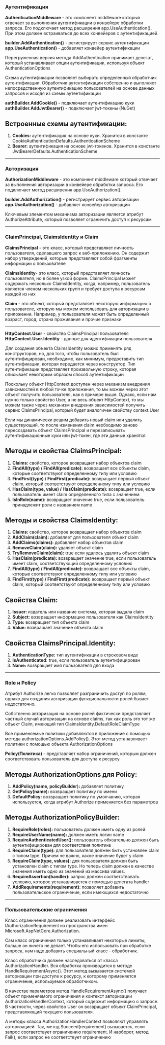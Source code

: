 ### Аутентификация

**AuthenticationMiddleware** - это компонент middleware который отвечает за выполнения аутентификации в конвейере обработки запроса. Его подключает метод расширения app.UseAuthentication(). При этом должен встраиваться до всех конвейеров с аутентификацией.

**builder.AddAuthentication()** - регистрирует сервис аутентификации
**app.UseAuthentication()** - добавляет конвейер аутентификации

Перегруженная версия метода AddAuthentication принимает делегат, который устанавливает опции аутентификации, используя объект AuthenticationOptions

Схема аутентификации позволяет выбирать определенный обработчик аутентификации. Обработчик аутентификации собственно и выполняет непосредственную аутентификацию пользователей на основе данных запросов и исходя из схемы аутентификации

**authBuilder.AddCookie()** - подключает аутентификацию куки
**authBuilder.AddJwtBearer()** - подключает jwt-токены (NuGet)

## Встроенные схемы аутентификации:

1. **Cookies:** аутентификация на основе куки. Хранится в константе CookieAuthenticationDefaults.AuthenticationScheme
2. **Bearer:** аутентификация на основе jwt-токенов. Хранится в константе JwtBearerDefaults.AuthenticationScheme

---

### Авторизация

**AuthorizationMiddleware** - это компонент middleware который отвечает за выполнения авторизации в конвейере обработки запроса. Его подключает метод расширения app.UseAuthorization().

**builder.AddAuthorization()** - регистрирует сервис авторизации
**app.UseAuthorization()** - добавляет конвейер авторизации

Ключевым элементом механизма авторизации является атрибут AuthorizeAttribute, который позволяет ограничить доступ к ресурсам

---

### ClaimPrincipal, ClaimsIdentity и Claim

**ClaimsPrincipal** - это класс, который представляет личность пользователя, сделавшего запрос к веб-приложению. Он содержит набор утверждений, которые представляют собой фрагменты информации о пользователе

**ClaimsIdentity**- это класс, который представляет личность пользователя, но в более узкой форме. ClaimsPrincipal может содержать несколько ClaimsIdentity, когда, например, пользователь является членом нескольких групп и требует доступа к ресурсам каждой из них

**Сlaim** - это объект, который представляет некоторую информацию о пользователе, которую мы можем использовать для авторизации в приложении. Например, у пользователя может быть определенный возраст, город, страна проживания и прочие признаки

---

**HttpContext.User** - свойство ClaimsPrincipal пользователя 
**HttpContext.User.Identity** - данные для идентификации пользователя

Для создания объекта ClaimsIdentity можно применять ряд конструкторов, но, для того, чтобы пользователь был аутентифицирован, необходимо, как минимум, предоставить тип аутентификации, которая передается через конструктор. Тип аутентификации представляет произвольную строку, которая описывает некоторым образом способ аутентификации

Поскольку объект HttpContext доступен через механизм внедрения зависимостей в любой точке приложения, то мы можем через этот объект получить пользователя, как в примере выше. Однако, если нам нужно только свойство User, а не весь объект HttpContext, то мы можем также через механизм внедрения зависимостей получить сервис ClaimsPrincipal, который будет аналогичен свойству context.User

Если мы динамически решим добавить новый claim или удалить существующий, то после изменения claim необходимо заново пересоздавать объект ClaimsPrincipal и перезаписывать аутентификационные куки или jwt-токен, где эти данные хранятся

## Методы и свойства ClaimsPrincipal:

1. **Claims:** свойство, которое возвращает набор объектов claim
2. **FindAll(type) / FindAll(predicate):** возвращает все объекты claim, которые соответствуют определенному типу или условию
3. **FindFirst(type) / FindFirst(predicate):** возвращает первый объект claim, который соответствуют определенному типу или условию
4. **HasClaim(type, value) / HasClaim(predicate):** возвращает true, если пользователь имеет claim определенного типа с значением
5. **IsInRole(name):** возвращает значение true, если пользователь принадлежит роли с названием name

## Методы и свойства ClaimsIdentity:

1. **Claims:** свойство, которое возвращает набор объектов claim
2. **AddClaim(claim):** добавляет для пользователя объект claim
3. **AddClaims(claims):** добавляет набор объектов claim
4. **RemoveClaim(claim):** удаляет объект claim
5. **TryRemoveClaim(claim):** true если удалось удалить объект claim
6. **HasClaim(predicate):** возвращает значение true, если пользователь имеет claim, соответствующий определенному условию
7. **FindAll(type) / FindAll(predicate):** возвращает все объекты claim, которые соответствуют определенному типу или условию
8. **FindFirst(type) / FindFirst(predicate):** возвращает первый объект claim, который соответствуют определенному типу или условию

## Свойства Claim:

1. **Issuer:** издатель или название системы, которая выдала claim
2. **Subject:** возвращает информацию пользователя как ClaimsIdentity
3. **Type:** возвращает тип объекта claim
4. **Value:** возвращает значение объекта claim

## Свойства ClaimsPrincipal.Identity:

1. **AuthenticationType:** тип аутентификации в строковом виде
2. **IsAuthenticated:** true, если пользователь аутентифицирован
3. **Name:** возвращает имя пользователя для входа

---

### Role и Policy

Атрибут Authorize легко позволяет разграничить доступ по ролям, однако для создания авторизации функциональности ролей бывает недостаточно.

Собственно авторизация на основе ролей фактически представляет частный случай авторизации на основе claims, так как роль это тот же объект Claim, имеющий тип ClaimsIdentity.DefaultRoleClaimType

Все применяемые политики добавляются в приложение с помощью метода authorizationOptions.AddPolicy(). Этот метод устанавливает политики с помощью объекта AuthorizationOptions

**Policy(Политика)** - представляет набор ограничений, которым должен соответствовать пользователь для доступа к ресурсу

## Методы AuthorizationOptions для Policy:

1. **AddPolicy(name, policyBuilder):** добавляет политику
2. **GetPolicy(name):** возвращает политику по имени
3. **DefaultPolicy:** возвращает политику по умолчанию, которая используется, когда атрибут Authorize применяется без параметров

## Методы AuthorizationPolicyBuilder:

1. **RequireRole(roles):** пользователь должен иметь одну из ролей
2. **RequireUserName(name):** должен иметь логин name
3. **RequireAuthenticatedUser():** пользователь обязательно должен быть аутентифицирован для соответствия политике
4. **RequireClaim(type):** для пользователя должен быть установлен claim с типом type. Причем не важно, какое значение будет у claim
5. **RequireClaim(type, values):** для пользователя должен быть установлен claim с типом type. Но теперь claim должен в качестве значения иметь одно из значений из массива values.
6. **RequireAssertion(handler):** запрос должен соответствовать условию, которое устанавливается с помощью делегата handler
7. **AddRequirements(requirement):** позволяет добавить пользовательское ограничение, если имеющихся недостаточно

---

### Пользовательские ограничения

Класс ограничения должен реализовать интерфейс IAuthorizationRequirement из пространства имен Microsoft.AspNetCore.Authorization.

Сам класс ограничения только устанавливает некоторые лимиты, больше он ничего не делает. Чтобы его использовать при обработке запроса, нам надо добавить специальный класс - обработчик.

Класс обработчика должен наследоваться от класса AuthorizationHandler. Вся обработка производится в методе HandleRequirementAsync(). Этот метод вызывается системой авторизации при доступе к ресурсу, к которому применяется ограничение, используемое обработчиком.

В качестве параметров метод HandleRequirementAsync() получает объект применяемого ограничения и контекст авторизации AuthorizationHandlerContext, который содержит информацию о запросе. В частности, через свойство User он возвращает объект ClaimPrincipal, представляющий текущего пользователя.

А методы класса AuthorizationHandlerContext позволяют управлять авторизацией. Так, метод Succeed(requirement) вызывается, если запрос соответствует ограничению requirement. И наоборот, метод Fail(), если запрос не соответствует ограничению